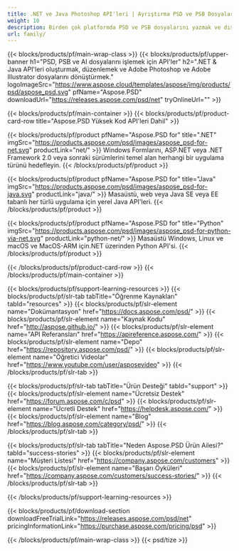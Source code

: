 ```yaml
---
title: .NET ve Java Photoshop API'leri | Ayrıştırma PSD ve PSB Dosyaları
weight: 10
description: Birden çok platformda PSD ve PSB dosyalarını yazmak ve dışa aktarmak için kütüphane. Photoshop yüklü olmadan katmanları ayıklayın ve işleyin.
url: family/
---
```


{{< blocks/products/pf/main-wrap-class >}}
{{< blocks/products/pf/upper-banner h1="PSD, PSB ve AI dosyalarını işlemek için API'ler" h2=".NET & Java API'leri oluşturmak, düzenlemek ve Adobe Photoshop ve Adobe Illustrator dosyalarını dönüştürmek." logoImageSrc="https://www.aspose.cloud/templates/aspose/img/products/psd/aspose_psd.svg" pfName="Aspose.PSD" downloadUrl="https://releases.aspose.com/psd/net" tryOnlineUrl="" >}}

{{< blocks/products/pf/main-container >}}
{{< blocks/products/pf/product-card-row title="Aspose.PSD Yüksek Kod API'leri Dahil" >}}

{{< blocks/products/pf/product pfName="Aspose.PSD for" title=".NET" imgSrc="https://products.aspose.com/psd/images/aspose_psd-for-net.svg" productLink="net/" >}}
Windows Formlarını, ASP.NET veya .NET Framework 2.0 veya sonraki sürümlerini temel alan herhangi bir uygulama türünü hedefleyin.
{{< /blocks/products/pf/product >}}

{{< blocks/products/pf/product pfName="Aspose.PSD for" title="Java" imgSrc="https://products.aspose.com/psd/images/aspose_psd-for-java.svg" productLink="java/" >}}
Masaüstü, web veya Java SE veya EE tabanlı her türlü uygulama için yerel Java API'leri.
{{< /blocks/products/pf/product >}}

{{< blocks/products/pf/product pfName="Aspose.PSD for" title="Python" imgSrc="https://products.aspose.com/psd/images/aspose_psd-for-python-via-net.svg" productLink="python-net/" >}}
Masaüstü Windows, Linux ve macOS ve MacOS-ARM için.NET üzerinden Python API'si.
{{< /blocks/products/pf/product >}}

{{< /blocks/products/pf/product-card-row >}}
{{< /blocks/products/pf/main-container >}}

{{< blocks/products/pf/support-learning-resources >}}
{{< blocks/products/pf/slr-tab tabTitle="Öğrenme Kaynakları" tabId="resources" >}}
{{< blocks/products/pf/slr-element name="Dokümantasyon" href="https://docs.aspose.com/psd/" >}}
{{< blocks/products/pf/slr-element name="Kaynak Kodu" href="http://aspose.github.io/" >}}
{{< blocks/products/pf/slr-element name="API Referansları" href="https://apireference.aspose.com/" >}}
{{< blocks/products/pf/slr-element name="Depo" href="https://repository.aspose.com/psd/" >}}
{{< blocks/products/pf/slr-element name="Öğretici Videolar" href="https://www.youtube.com/user/asposevideo" >}}
{{< /blocks/products/pf/slr-tab >}}

{{< blocks/products/pf/slr-tab tabTitle="Ürün Desteği" tabId="support" >}}
{{< blocks/products/pf/slr-element name="Ücretsiz Destek" href="https://forum.aspose.com/c/psd" >}}
{{< blocks/products/pf/slr-element name="Ücretli Destek" href="https://helpdesk.aspose.com/" >}}
{{< blocks/products/pf/slr-element name="Blog" href="https://blog.aspose.com/category/psd/" >}}
{{< /blocks/products/pf/slr-tab >}}

{{< blocks/products/pf/slr-tab tabTitle="Neden Aspose.PSD Ürün Ailesi?" tabId="success-stories" >}}
{{< blocks/products/pf/slr-element name="Müşteri Listesi" href="https://company.aspose.com/customers" >}}
{{< blocks/products/pf/slr-element name="Başarı Öyküleri" href="https://company.aspose.com/customers/success-stories/" >}}
{{< /blocks/products/pf/slr-tab >}}

{{< /blocks/products/pf/support-learning-resources >}}

{{< blocks/products/pf/download-section downloadFreeTrialLink="https://releases.aspose.com/psd/net" pricingInformationLink="https://purchase.aspose.com/pricing/psd" >}}

{{< /blocks/products/pf/main-wrap-class >}}
{{< psd/tize >}}
